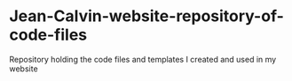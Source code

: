 # Jean-Calvin-website-repository-of-code-files
Repository holding the code files and templates I created and used in my website
